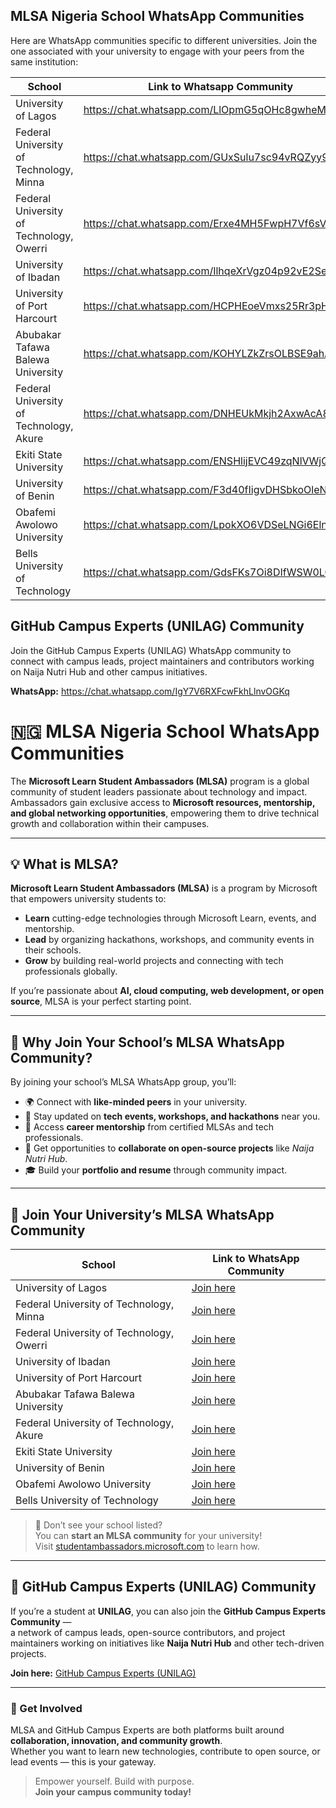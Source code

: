 ## MLSA Nigeria School WhatsApp Communities

Here are WhatsApp communities specific to different universities. Join the one associated with your university to engage with your peers from the same institution:

| School                                   | Link to Whatsapp Community                       |
| ---------------------------------------- | ------------------------------------------------ |
| University of Lagos                      | https://chat.whatsapp.com/LlOpmG5qOHc8gwheM2pVzc |
| Federal University of Technology, Minna  | https://chat.whatsapp.com/GUxSulu7sc94vRQZyy9nK6 |
| Federal University of Technology, Owerri | https://chat.whatsapp.com/Erxe4MH5FwpH7Vf6sVbK4C |
| University of Ibadan                     | https://chat.whatsapp.com/IlhqeXrVgz04p92vE2SeUF |
| University of Port Harcourt              | https://chat.whatsapp.com/HCPHEoeVmxs25Rr3pH2Mwy |
| Abubakar Tafawa Balewa University        | https://chat.whatsapp.com/KOHYLZkZrsOLBSE9ahAlBX |
| Federal University of Technology, Akure  | https://chat.whatsapp.com/DNHEUkMkjh2AxwAcA8532V |
| Ekiti State University                   | https://chat.whatsapp.com/ENSHlijEVC49zqNlVWjQuc |
| University of Benin                      | https://chat.whatsapp.com/F3d40fIigvDHSbkoOleN1q |
| Obafemi Awolowo University               | https://chat.whatsapp.com/LpokXO6VDSeLNGi6Eln1c2 |
| Bells University of Technology           | https://chat.whatsapp.com/GdsFKs7Oi8DIfWSW0LOVrR |

## GitHub Campus Experts (UNILAG) Community

Join the GitHub Campus Experts (UNILAG) WhatsApp community to connect with campus leads, project maintainers and contributors working on Naija Nutri Hub and other campus initiatives.

**WhatsApp:** https://chat.whatsapp.com/IgY7V6RXFcwFkhLlnvOGKq
# 🇳🇬 MLSA Nigeria School WhatsApp Communities

The **Microsoft Learn Student Ambassadors (MLSA)** program is a global community of student leaders passionate about technology and impact.  
Ambassadors gain exclusive access to **Microsoft resources, mentorship, and global networking opportunities**, empowering them to drive technical growth and collaboration within their campuses.

---

## 💡 What is MLSA?

**Microsoft Learn Student Ambassadors (MLSA)** is a program by Microsoft that empowers university students to:
- **Learn** cutting-edge technologies through Microsoft Learn, events, and mentorship.  
- **Lead** by organizing hackathons, workshops, and community events in their schools.  
- **Grow** by building real-world projects and connecting with tech professionals globally.  

If you’re passionate about **AI, cloud computing, web development, or open source**, MLSA is your perfect starting point.

---

## 🎯 Why Join Your School’s MLSA WhatsApp Community?

By joining your school’s MLSA WhatsApp group, you’ll:
- 🌍 Connect with **like-minded peers** in your university.  
- 🧠 Stay updated on **tech events, workshops, and hackathons** near you.  
- 💬 Access **career mentorship** from certified MLSAs and tech professionals.  
- 💼 Get opportunities to **collaborate on open-source projects** like *Naija Nutri Hub*.  
- 🎓 Build your **portfolio and resume** through community impact.  

---

## 🏫 Join Your University’s MLSA WhatsApp Community

| School                                   | Link to WhatsApp Community                       |
| ---------------------------------------- | ------------------------------------------------ |
| University of Lagos                      | [Join here](https://chat.whatsapp.com/LlOpmG5qOHc8gwheM2pVzc) |
| Federal University of Technology, Minna  | [Join here](https://chat.whatsapp.com/GUxSulu7sc94vRQZyy9nK6) |
| Federal University of Technology, Owerri | [Join here](https://chat.whatsapp.com/Erxe4MH5FwpH7Vf6sVbK4C) |
| University of Ibadan                     | [Join here](https://chat.whatsapp.com/IlhqeXrVgz04p92vE2SeUF) |
| University of Port Harcourt              | [Join here](https://chat.whatsapp.com/HCPHEoeVmxs25Rr3pH2Mwy) |
| Abubakar Tafawa Balewa University        | [Join here](https://chat.whatsapp.com/KOHYLZkZrsOLBSE9ahAlBX) |
| Federal University of Technology, Akure  | [Join here](https://chat.whatsapp.com/DNHEUkMkjh2AxwAcA8532V) |
| Ekiti State University                   | [Join here](https://chat.whatsapp.com/ENSHlijEVC49zqNlVWjQuc) |
| University of Benin                      | [Join here](https://chat.whatsapp.com/F3d40fIigvDHSbkoOleN1q) |
| Obafemi Awolowo University               | [Join here](https://chat.whatsapp.com/LpokXO6VDSeLNGi6Eln1c2) |
| Bells University of Technology           | [Join here](https://chat.whatsapp.com/GdsFKs7Oi8DIfWSW0LOVrR) |

> 💬 Don’t see your school listed?  
> You can **start an MLSA community** for your university!  
> Visit [studentambassadors.microsoft.com](https://studentambassadors.microsoft.com) to learn how.

---

## 🤝 GitHub Campus Experts (UNILAG) Community

If you’re a student at **UNILAG**, you can also join the **GitHub Campus Experts Community** —  
a network of campus leads, open-source contributors, and project maintainers working on initiatives like **Naija Nutri Hub** and other tech-driven projects.

**Join here:** [GitHub Campus Experts (UNILAG)](https://chat.whatsapp.com/IgY7V6RXFcwFkhLlnvOGKq)

---

### 🚀 Get Involved
MLSA and GitHub Campus Experts are both platforms built around **collaboration, innovation, and community growth**.  
Whether you want to learn new technologies, contribute to open source, or lead events — this is your gateway.

> Empower yourself. Build with purpose.  
> **Join your campus community today!**
